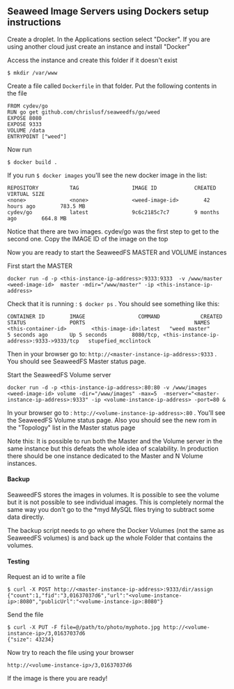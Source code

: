 ## Seaweed Image Servers using Dockers setup instructions


Create a droplet. In the Applications section select "Docker". 
If you are using another cloud just create an instance and install "Docker"

Access the instance and create this folder if it doesn't exist

```
$ mkdir /var/www
```

Create a file called `Dockerfile` in that folder. Put the following contents in the file

```
FROM cydev/go
RUN go get github.com/chrislusf/seaweedfs/go/weed
EXPOSE 8080
EXPOSE 9333
VOLUME /data
ENTRYPOINT ["weed"]
```

Now run 
```
$ docker build .
```

If you run `$ docker images` you'll see the new docker image in the list:

```
REPOSITORY          TAG                 IMAGE ID            CREATED             VIRTUAL SIZE
<none>              <none>              <weed-image-id>        42 hours ago        783.5 MB
cydev/go            latest              9c6c2185c7c7        9 months ago        664.8 MB
```

Notice that there are two images.  cydev/go was the first step to get to the second one. Copy the IMAGE ID of the image on the top

Now you are ready to start the SeaweedFS MASTER and VOLUME instances

First start the MASTER
```
docker run -d -p <this-instance-ip-address>:9333:9333  -v /www/master <weed-image-id>  master -mdir="/www/master" -ip <this-instance-ip-address>
```

Check that it is running : `$ docker ps` . You should see something like this:
```
CONTAINER ID        IMAGE                 COMMAND             CREATED             STATUS              PORTS                                   NAMES
<this-container-id>        <this-image-id>:latest   "weed master"       5 seconds ago       Up 5 seconds        8080/tcp, <this-instance-ip-address>:9333->9333/tcp   stupefied_mcclintock
```

Then in your browser go to: `http://<master-instance-ip-address>:9333` . You should see SeaweedFS Master status page.

Start the SeaweedFS Volume server

```
docker run -d -p <this-instance-ip-address>:80:80 -v /www/images <weed-image-id> volume -dir="/www/images" -max=5  -mserver="<master-instance-ip-address>:9333" -ip <volume-instance-ip-address> -port=80 &
```

In your browser go to : `http://<volume-instance-ip-address>:80`  . You'll see the SeaweedFS Volume status page. Also you should see the new rom in the "Topology" list in the Master status page

Note this: It is possible to run both the Master and the Volume server in the same instance but this defeats the whole idea of scalability. In production there should be one instance dedicated to the Master and N Volume instances.

#### Backup

SeaweedFS stores the images in volumes. It is possible to see the volume but it is not possible to see individual images. This is completely normal the same way you don't go to the *myd MySQL files trying to subtract some data directly. 

The backup script needs to go where the Docker Volumes (not the same as SeaweedFS volumes) is and back up the whole Folder that contains the volumes. 


#### Testing

Request an id to write a file
```
$ curl -X POST http://<master-instance-ip-address>:9333/dir/assign
{"count":1,"fid":"3,01637037d6","url":"<volume-instance-ip>:8080","publicUrl":"<volume-instance-ip>:8080"}
```

Send the file
```
$ curl -X PUT -F file=@/path/to/photo/myphoto.jpg http://<volume-instance-ip>/3,01637037d6
{"size": 43234}
```

Now try to reach the file using your browser
```
http://<volume-instance-ip>/3,01637037d6
```

If the image is there you are ready!



